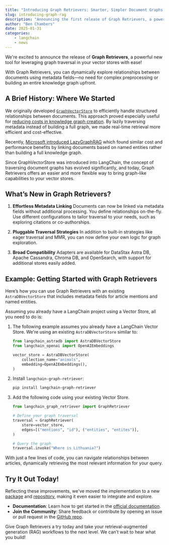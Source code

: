 ```yaml
---
title: "Introducing Graph Retrievers: Smarter, Simpler Document Graphs for Vector Stores"
slug: introducing-graph-rag
description: "Announcing the first release of Graph Retrievers, a powerful graph traversal retriever for your vector store!"
author: "Ben Chambers"
date: 2025-01-31
categories:
    - langchain
    - news
---
```


We're excited to announce the release of **Graph Retrievers**, a powerful new tool for leveraging graph traversal in your vector stores with ease!

With Graph Retrievers, you can dynamically explore relationships between documents using metadata fields—no need for complex preprocessing or building an entire knowledge graph upfront.

<!-- more -->

## A Brief History: Where We Started

We originally developed [`GraphVectorStore`](https://www.datastax.com/blog/knowledge-graphs-for-rag-without-a-graphdb) to efficiently handle structured relationships between documents. This approach proved especially useful for [reducing costs in knowledge graph creation](https://hackernoon.com/how-to-save-$70k-building-a-knowledge-graph-for-rag-on-6m-wikipedia-pages). By lazily traversing metadata instead of building a full graph, we made real-time retrieval more efficient and cost-effective.

Recently, [Microsoft introduced LazyGraphRAG](https://www.microsoft.com/en-us/research/blog/lazygraphrag-setting-a-new-standard-for-quality-and-cost/) which found similar cost and performance benefits by linking documents based on named entities rather than building a full knowledge graph.

Since GraphVectorStore was introduced into LangChain, the concept of traversing document graphs has evolved significantly, and today, Graph Retrievers offers an easier and more flexible way to bring graph-like capabilities to your vector stores.

## What’s New in Graph Retrievers?

1. **Effortless Metadata Linking**
   Documents can now be linked via metadata fields without additional processing. You define relationships on-the-fly.
   Use different configurations to tailor traversal to your needs, such as exploring citations or co-authorships.

2. **Pluggable Traversal Strategies**
   In addition to built-in strategies like eager traversal and MMR, you can now define your own logic for graph exploration.

3. **Broad Compatibility**
   Adapters are available for DataStax Astra DB, Apache Cassandra, Chroma DB, and OpenSearch, with support for additional stores easily added.

## Example: Getting Started with Graph Retrievers

Here’s how you can use Graph Retrievers with an existing `AstraDBVectorStore` that includes metadata fields for article mentions and named entities.

Assuming you already have a LangChain project using a Vector Store, all you need to do is:

1. The following example assumes you already have a LangChain Vector Store.
   We're using an existing `AstraDBVectorStore` similar to:

    ```python
    from langchain_astradb import AstraDBVectorStore
    from langchain_openai import OpenAIEmbeddings

    vector_store = AstraDBVectorStore(
        collection_name="animals",
        embedding=OpenAIEmbeddings(),
    )
    ```

2. Install `langchain-graph-retriever`:

    ```sh
    pip install langchain-graph-retriever
    ```

3. Add the following code using your existing Vector Store.

    ```python
    from langchain_graph_retriever import GraphRetriever

    # Define your graph traversal
    traversal = GraphRetriever(
        store=vector_store,
        edges=[("mentions", "id"), ("entities", "entites")],
    )

    # Query the graph
    traversal.invoke("Where is Lithuania?")
    ```

With just a few lines of code, you can navigate relationships between articles, dynamically retrieving the most relevant information for your query.

## Try It Out Today!
Reflecting these improvements, we've moved the implementation to a new [package](https://pypi.org/project/langchain-graph-retriever/) and [repository](https://github.com/datastax/graph-rag), making it even easier to integrate and explore.

- **Documentation**: Learn how to get started in the [official documentation](https://datastax.github.io/graph-rag).
- **Join the Community**: Share feedback or contribute by opening an issue or pull request in the [GitHub repo](https://github.com/datastax/graph-rag).

Give Graph Retrievers a try today and take your retrieval-augmented generation (RAG) workflows to the next level. We can’t wait to hear what you build!
